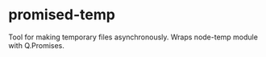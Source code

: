 promised-temp
=============

Tool for making temporary files asynchronously. Wraps node-temp module with Q.Promises.
